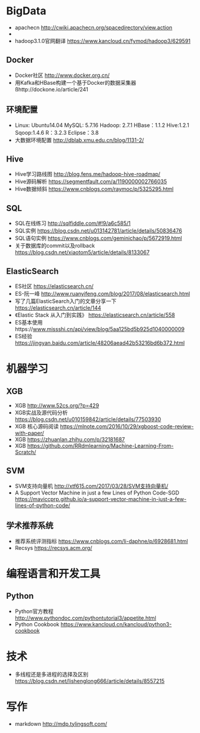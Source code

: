 

# BigData
- apachecn http://cwiki.apachecn.org/spacedirectory/view.action
- 
- hadoop3.1.0官网翻译 https://www.kancloud.cn/fymod/hadoop3/629591


## Docker
- Docker社区 http://www.docker.org.cn/
- 用Kafka和HBase构建一个基于Docker的数据采集器 ßhttp://dockone.io/article/241

## 环境配置
- Linux: Ubuntu14.04 MySQL: 5.7.16 Hadoop: 2.7.1 HBase：1.1.2 Hive:1.2.1 Sqoop:1.4.6 R：3.2.3 Eclipse：3.8
- 大数据环境配置 http://dblab.xmu.edu.cn/blog/1131-2/

## Hive
- Hive学习路线图 http://blog.fens.me/hadoop-hive-roadmap/
- Hive源码解析 https://segmentfault.com/a/1190000002766035
- Hive数据倾斜 https://www.cnblogs.com/raymoc/p/5325295.html

## SQL
- SQL在线练习 http://sqlfiddle.com/#!9/a6c585/1
- SQL实例 https://blog.csdn.net/u013142781/article/details/50836476
- SQL语句实例 https://www.cnblogs.com/geminichao/p/5672919.html
- 关于数据库的commit以及rollback https://blog.csdn.net/xiaotom5/article/details/8133067


## ElasticSearch
* ES社区 https://elasticsearch.cn/
* ES-阮一峰 http://www.ruanyifeng.com/blog/2017/08/elasticsearch.html
* 写了几篇ElasticSearch入门的文章分享一下 https://elasticsearch.cn/article/144
* 《Elastic Stack 从入门到实践》 https://elasticsearch.cn/article/558
* ES基本使用https://www.missshi.cn/api/view/blog/5aa125bd5b925d1040000009
* ES经验 https://jingyan.baidu.com/article/48206aead42b53216bd6b372.html



# 机器学习

## XGB
* XGB http://www.52cs.org/?p=429
* XGB实战及源代码分析 https://blog.csdn.net/u010159842/article/details/77503930
* XGB 核心源码阅读 https://mlnote.com/2016/10/29/xgboost-code-review-with-paper/
* XGB https://zhuanlan.zhihu.com/p/32181687
* XGB https://github.com/RRdmlearning/Machine-Learning-From-Scratch/


## SVM
* SVM支持向量机 http://xtf615.com/2017/03/28/SVM支持向量机/
* A Support Vector Machine in just a few Lines of Python Code-SGD https://maviccprp.github.io/a-support-vector-machine-in-just-a-few-lines-of-python-code/

## 学术推荐系统
* 推荐系统评测指标 https://www.cnblogs.com/li-daphne/p/6928681.html
* Recsys https://recsys.acm.org/

# 编程语言和开发工具

## Python 
* Python官方教程 http://www.pythondoc.com/pythontutorial3/appetite.html
* Python Cookbook https://www.kancloud.cn/kancloud/python3-cookbook

# 技术

- 多线程还是多进程的选择及区别 https://blog.csdn.net/lishenglong666/article/details/8557215

# 写作
- markdown http://mdp.tylingsoft.com/